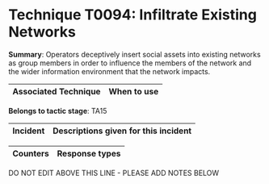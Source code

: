 # Technique T0094: Infiltrate Existing Networks

**Summary**: Operators deceptively insert social assets into existing networks as group members in order to influence the members of the network and the wider information environment that the network impacts.


| Associated Technique | When to use |
| --------- | ------------------------- |


**Belongs to tactic stage**: TA15


| Incident | Descriptions given for this incident |
| -------- | -------------------- |



| Counters | Response types |
| -------- | -------------- |


DO NOT EDIT ABOVE THIS LINE - PLEASE ADD NOTES BELOW